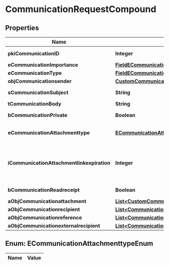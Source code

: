 

# CommunicationRequestCompound

## Properties

Name | Type | Description | Notes
------------ | ------------- | ------------- | -------------
**pkiCommunicationID** | **Integer** | The unique ID of the Communication. |  [optional]
**eCommunicationImportance** | [**FieldECommunicationImportance**](FieldECommunicationImportance.md) |  |  [optional]
**eCommunicationType** | [**FieldECommunicationType**](FieldECommunicationType.md) |  | 
**objCommunicationsender** | [**CustomCommunicationsenderRequest**](CustomCommunicationsenderRequest.md) |  |  [optional]
**sCommunicationSubject** | **String** | The subject of the Communication |  [optional]
**tCommunicationBody** | **String** | The Body of the Communication | 
**bCommunicationPrivate** | **Boolean** | Whether the Communication is private or not | 
**eCommunicationAttachmenttype** | [**ECommunicationAttachmenttypeEnum**](#ECommunicationAttachmenttypeEnum) | How the attachment should be included in the email.   Only used if eCommunicationType is **Email** |  [optional]
**iCommunicationAttachmentlinkexpiration** | **Integer** | The number of days before the attachment link expired.   Only used if eCommunicationType is **Email** and eCommunicationattachmentType is **Link** |  [optional]
**bCommunicationReadreceipt** | **Boolean** | Whether we ask for a read receipt or not. |  [optional]
**aObjCommunicationattachment** | [**List&lt;CustomCommunicationattachmentRequest&gt;**](CustomCommunicationattachmentRequest.md) |  | 
**aObjCommunicationrecipient** | [**List&lt;CommunicationrecipientRequestCompound&gt;**](CommunicationrecipientRequestCompound.md) |  | 
**aObjCommunicationreference** | [**List&lt;CommunicationreferenceRequestCompound&gt;**](CommunicationreferenceRequestCompound.md) |  | 
**aObjCommunicationexternalrecipient** | [**List&lt;CommunicationexternalrecipientRequestCompound&gt;**](CommunicationexternalrecipientRequestCompound.md) |  | 


## Enum: ECommunicationAttachmenttypeEnum

Name | Value
---- | -----




